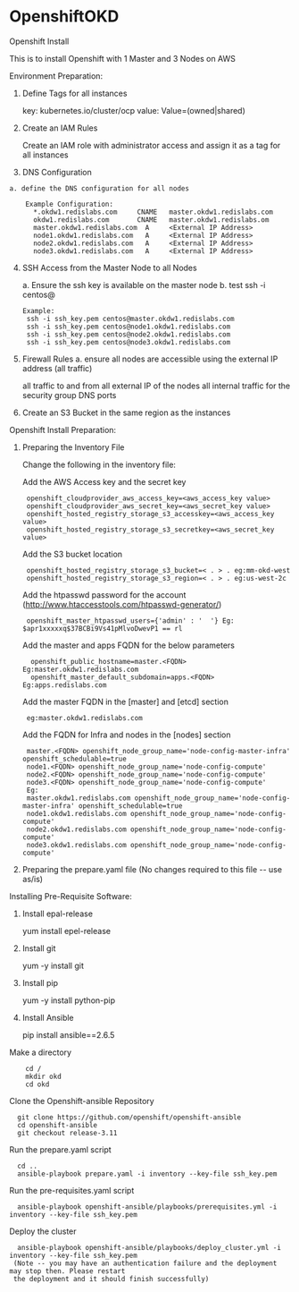 # OpenshiftOKD
Openshift Install

This is to install Openshift with 1 Master and 3 Nodes on AWS

Environment Preparation:

  1. Define Tags for all instances
    
        key: kubernetes.io/cluster/ocp 
        value: Value=(owned|shared)
      
  2. Create an IAM Rules
  
       Create an IAM role with administrator access and assign it as a tag for all instances
  3. DNS Configuration
  
    a. define the DNS configuration for all nodes
    
        Example Configuration:
          *.okdw1.redislabs.com     CNAME   master.okdw1.redislabs.com
          okdw1.redislabs.com       CNAME   master.okdw1.redislabs.om
          master.okdw1.redislabs.com  A     <External IP Address>
          node1.okdw1.redislabs.com   A     <External IP Address>
          node2.okdw1.redislabs.com   A     <External IP Address>
          node3.okdw1.redislabs.com   A     <External IP Address>
  
  4. SSH Access from the Master Node to all Nodes
  
      a. Ensure the ssh key is available on the master node 
      b. test ssh -i <key> centos@<fqdn of node>
         
         Example:
          ssh -i ssh_key.pem centos@master.okdw1.redislabs.com
          ssh -i ssh_key.pem centos@node1.okdw1.redislabs.com
          ssh -i ssh_key.pem centos@node2.okdw1.redislabs.com
          ssh -i ssh_key.pem centos@node3.okdw1.redislabs.com
  
  5. Firewall Rules
    a. ensure all nodes are accessible using the external IP address (all traffic)
    
      all traffic to and from all external IP of the nodes
      all internal traffic for the security group
      DNS ports
   
   6. Create an S3 Bucket in the same region as the instances
  
Openshift Install Preparation:
  
  1. Preparing the Inventory File
      
      Change the following in the inventory file:
      
      Add the AWS Access key and the secret key
      
          openshift_cloudprovider_aws_access_key=<aws_access_key value>
          openshift_cloudprovider_aws_secret_key=<aws_secret_key value>
          openshift_hosted_registry_storage_s3_accesskey=<aws_access_key value>
          openshift_hosted_registry_storage_s3_secretkey=<aws_secret_key value>
        
      Add the S3 bucket location
      
          openshift_hosted_registry_storage_s3_bucket=< . > . eg:mm-okd-west
          openshift_hosted_registry_storage_s3_region=< . > . eg:us-west-2c
        
      Add the htpasswd password for the account (http://www.htaccesstools.com/htpasswd-generator/)
          
          openshift_master_htpasswd_users={'admin' : '  '} Eg: $apr1xxxxxq$37BCBi9Vs41pMlvoDwevP1 == rl
          
      Add the master and apps FQDN for the below parameters
          
           openshift_public_hostname=master.<FQDN>  Eg:master.okdw1.redislabs.com
           openshift_master_default_subdomain=apps.<FQDN> Eg:apps.redislabs.com
           
      Add the master FQDN in the [master] and [etcd] section
      
          eg:master.okdw1.redislabs.com
          
      Add the FQDN for Infra and nodes in the [nodes] section
        
          master.<FQDN> openshift_node_group_name='node-config-master-infra' openshift_schedulable=true
          node1.<FQDN> openshift_node_group_name='node-config-compute'
          node2.<FQDN> openshift_node_group_name='node-config-compute'
          node3.<FQDN> openshift_node_group_name='node-config-compute'
          Eg:
          master.okdw1.redislabs.com openshift_node_group_name='node-config-master-infra' openshift_schedulable=true
          node1.okdw1.redislabs.com openshift_node_group_name='node-config-compute'
          node2.okdw1.redislabs.com openshift_node_group_name='node-config-compute'
          node3.okdw1.redislabs.com openshift_node_group_name='node-config-compute'
      
      
  2. Preparing the prepare.yaml file (No changes required to this file -- use as/is)
  
Installing Pre-Requisite Software:
  
  1. Install epal-release 
  
      yum install epel-release
  
  2. Install git  
  
      yum -y install git
  
  3. Install pip  
  
      yum -y install python-pip
  
  4. Install Ansible  
  
        pip install ansible==2.6.5
        
Make a directory 
  
        cd /
        mkdir okd
        cd okd

Clone the Openshift-ansible Repository
  
      git clone https://github.com/openshift/openshift-ansible
      cd openshift-ansible
      git checkout release-3.11
 
 Run the prepare.yaml script
  
      cd ..
      ansible-playbook prepare.yaml -i inventory --key-file ssh_key.pem
 
 Run the pre-requisites.yaml script
  
      ansible-playbook openshift-ansible/playbooks/prerequisites.yml -i inventory --key-file ssh_key.pem
 
 Deploy the cluster
  
      ansible-playbook openshift-ansible/playbooks/deploy_cluster.yml -i inventory --key-file ssh_key.pem
     (Note -- you may have an authentication failure and the deployment may stop then. Please restart 
     the deployment and it should finish successfully)
